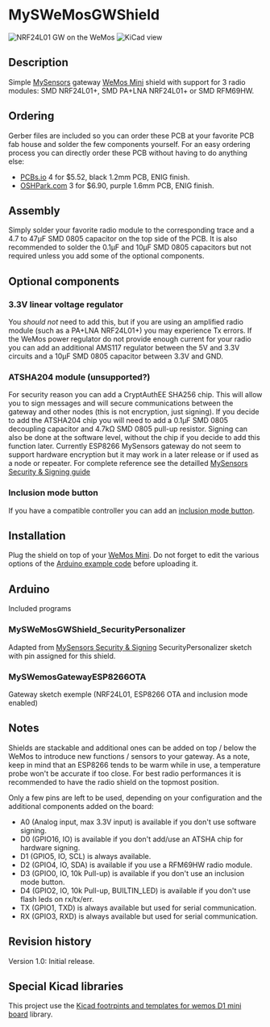 MySWeMosGWShield
==========

![NRF24L01 GW on the WeMos](https://raw.githubusercontent.com/emc2cube/MySWeMosGWShield/master/img/MySWeMosGWShield_nrf.jpg)
![KiCad view](https://raw.githubusercontent.com/emc2cube/MySWeMosGWShield/master/img/kicad-pcb.png)


Description
-----------

Simple [MySensors](http://www.mysensors.org) gateway [WeMos Mini](https://www.wemos.cc/product/d1-mini-pro.html) shield with support for 3 radio modules: SMD NRF24L01+, SMD PA+LNA NRF24L01+ or SMD RFM69HW.


Ordering
--------

Gerber files are included so you can order these PCB at your favorite PCB fab house and solder the few components yourself.
For an easy ordering process you can directly order these PCB without having to do anything else:
- [PCBs.io](https://PCBs.io/share/4QAjD) 4 for $5.52, black 1.2mm PCB, ENIG finish.
- [OSHPark.com](https://oshpark.com/shared_projects/59hasWWz) 3 for $6.90, purple 1.6mm PCB, ENIG finish.


Assembly
--------

Simply solder your favorite radio module to the corresponding trace and a 4.7 to 47µF SMD 0805 capacitor on the top side of the PCB.
It is also recommended to solder the 0.1µF and 10µF SMD 0805 capacitors but not required unless you add some of the optional components.


Optional components
-------------------

### 3.3V linear voltage regulator
You *should not* need to add this, but if you are using an amplified radio module (such as a PA+LNA NRF24L01+) you may experience Tx errors.
If the WeMos power regulator do not provide enough current for your radio you can add an additional AMS117 regulator between the 5V and 3.3V circuits and a 10µF SMD 0805 capacitor between 3.3V and GND.

### ATSHA204 module (unsupported?)
For security reason you can add a CryptAuthEE SHA256 chip. This will allow you to sign messages and will secure communications between the gateway and other nodes (this is not encryption, just signing).
If you decide to add the ATSHA204 chip you will need to add a 0.1µF SMD 0805 decoupling capacitor and 4.7kΩ SMD 0805 pull-up resistor.
Signing can also be done at the software level, without the chip if you decide to add this function later.
Currently ESP8266 MySensors gateway do not seem to support hardware encryption but it may work in a later release or if used as a node or repeater.
For complete reference see the detailled [MySensors Security & Signing guide](https://www.mysensors.org/about/signing)

### Inclusion mode button
If you have a compatible controller you can add an [inclusion mode button](https://www.mysensors.org/build/advanced_gateway#inclusion-mode-button).


Installation
-------

Plug the shield on top of your [WeMos Mini](https://www.wemos.cc/product/d1-mini-pro.html).
Do not forget to edit the various options of the [Arduino example code](https://github.com/emc2cube/MySWeMosGWShield/tree/master/Arduino/) before uploading it.


Arduino
-------

Included programs

### MySWeMosGWShield_SecurityPersonalizer
Adapted from [MySensors Security & Signing](https://www.mysensors.org/about/signing) SecurityPersonalizer sketch with pin assigned for this shield.

### MySWemosGatewayESP8266OTA
Gateway sketch exemple (NRF24L01, ESP8266 OTA and inclusion mode enabled)


Notes
-----

Shields are stackable and additional ones can be added on top / below the WeMos to introduce new functions / sensors to your gateway.
As a note, keep in mind that an ESP8266 tends to be warm while in use, a temperature probe won't be accurate if too close. 
For best radio performances it is recommended to have the radio shield on the topmost position.

Only a few pins are left to be used, depending on your configuration and the additional components added on the board:
- A0 (Analog input, max 3.3V input) is available if you don't use software signing.
- D0 (GPIO16, IO) is available if you don't add/use an ATSHA chip for hardware signing.
- D1 (GPIO5, IO, SCL) is always available.
- D2 (GPIO4, IO, SDA) is available if you use a RFM69HW radio module. 
- D3 (GPIO0, IO, 10k Pull-up) is available if you don't use an inclusion mode button.
- D4 (GPIO2, IO, 10k Pull-up, BUILTIN_LED) is available if you don't use flash leds on rx/tx/err.
- TX (GPIO1, TXD) is always available but used for serial communication.
- RX (GPIO3, RXD) is always available but used for serial communication.


Revision history
----------------

Version 1.0: Initial release.


Special Kicad libraries
---------------

This project use the [Kicad footrpints and templates for wemos D1 mini board](https://github.com/jerome-labidurie/d1_mini_kicad) library.
